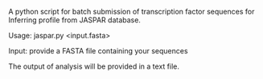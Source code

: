 A python script for batch submission of transcription factor sequences for Inferring profile from JASPAR database.

Usage: jaspar.py <input.fasta> 

Input: provide a FASTA file containing your sequences

The output of analysis will be provided in a text file. 
